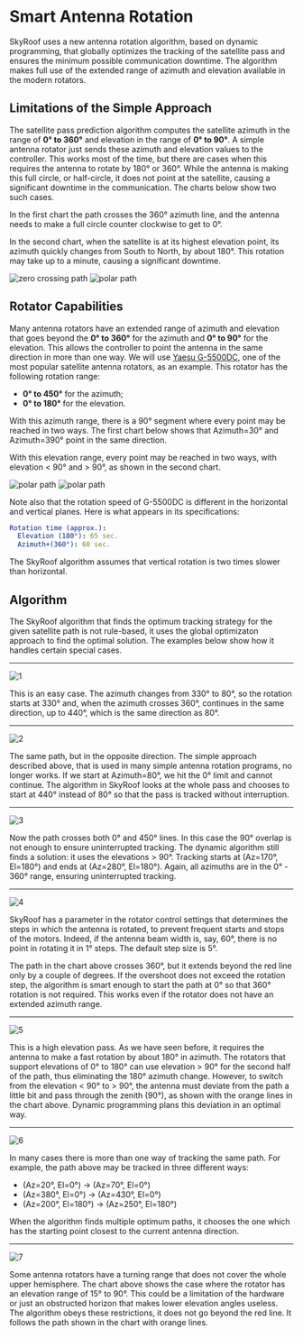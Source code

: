 # Smart Antenna Rotation

SkyRoof uses a new antenna rotation algorithm, based on dynamic programming, that globally optimizes the tracking of the satellite pass and ensures the minimum possible communication downtime. The algorithm makes full use of the extended range of azimuth and elevation available in the modern rotators.

## Limitations of the Simple Approach

The satellite pass prediction algorithm computes the satellite azimuth in the range of __0° to 360°__ and elevation in the range of __0° to 90°__. A simple antenna rotator just sends these azimuth and elevation values to the controller. This works most of the time, but there are cases when this requires the antenna to rotate by 180° or 360°. While the antenna is making this full circle, or half-circle, it does not point at the satellite, causing a significant downtime in the communication. The charts below show two such cases.

In the first chart the path crosses the  360° azimuth line, and the antenna needs to make a full circle counter clockwise to get to 0°.

In the second chart, when the satellite is at its highest elevation point, its azimuth quickly changes from South to North, by about 180°. This rotation may take up to a minute, causing a significant downtime.

![zero crossing path](../images/rotation/zero_crossing_path.png)
![polar path](../images/rotation/polar_path.png)

## Rotator Capabilities

Many antenna rotators have an extended range of azimuth and elevation that goes beyond the __0° to 360°__ for the azimuth and __0° to 90°__ for the elevation. This allows the controller to point the antenna in the same direction in more than one way. We will use
[Yaesu G-5500DC](https://www.yaesu.com/product-detail.aspx?Model=G-5500DC&CatName=Rotators),
one of the most popular satellite antenna rotators, as an example. This rotator has the following rotation range:

- __0° to 450°__ for the azimuth;
- __0° to 180°__ for the elevation.

With this azimuth range, there is a 90° segment where every point may be reached in two ways. The first chart below shows that Azimuth=30° and Azimuth=390° point in the same direction.

With this elevation range, every point may be reached in two ways, with elevation < 90° and > 90°, as shown in the second chart.

![polar path](../images/rotation/spiral.png)
![polar path](../images/rotation/flip.png)

Note also that the rotation speed of G-5500DC is different in the horizontal and vertical planes. Here is what appears in its specifications:

```yaml
Rotation time (approx.): 
  Elevation (180°): 65 sec.
  Azimuth+(360°): 60 sec.
```

The SkyRoof algorithm assumes that vertical rotation is two times slower than horizontal.

## Algorithm

The SkyRoof algorithm that finds the optimum tracking strategy for the given satellite path is not rule-based, it uses the global optimizaton approach to find the optimal solution. The examples below show how it handles certain special cases.

---

![1](../images/rotation/zero_crossing_forward.png)

This is an easy case. The azimuth changes from 330° to 80°, so the rotation starts at 330° and, when the azimuth crosses 360°, continues in the same direction, up to 440°, which is the same direction as 80°.

---

![2](../images/rotation/zero_crossing_backward.png)

The same path, but in the opposite direction. The simple approach described above, that is used in many simple antenna rotation programs, no longer works. If we start at Azimuth=80°, we hit the 0° limit and cannot continue. The algorithm in SkyRoof looks at the whole pass and chooses to start at 440° instead of 80° so that the pass is tracked without interruption.

---

![3](../images/rotation/crossing_both.png)

Now the path crosses both 0° and 450° lines. In this case the 90° overlap is not enough to ensure uninterrupted tracking. The dynamic algorithm still finds a solution: it uses the elevations > 90°. Tracking starts at (Az=170°, El=180°) and ends at (Az=280°, El=180°). Again, all azimuths are in the 0° - 360° range, ensuring uninterrupted tracking.

---

![4](../images/rotation/small_overshoot.png)

SkyRoof has a parameter in the rotator control settings that determines the steps in which the antenna is rotated, to prevent frequent starts and stops of the motors. Indeed, if the antenna beam width is, say, 60°, there is no point in rotating it in 1° steps. The default step size is 5°.

The path in the chart above crosses 360°, but it extends beyond the red line only by a couple of degrees. If the overshoot does not exceed the rotation step, the algorithm is smart enough to start the path at 0° so that 360° rotation is not required. This works even if the rotator does not have an extended azimuth range.

---

![5](../images/rotation/polar_path_flip.png)

This is a high elevation pass. As we have seen before, it requires the antenna to make a fast rotation by about 180° in azimuth. The rotators that support elevations of 0° to 180° can use elevation > 90° for the second half of the path, thus eliminating the 180° azimuth change. However, to switch from the elevation < 90° to > 90°, the antenna must deviate from the path a little bit and pass through the zenith (90°), as shown with the orange lines in the chart above. Dynamic programming plans this deviation in an optimal way.

---

![6](../images/rotation/within_quadrant.png)

In many cases there is more than one way of tracking the same path. For example, the path above may be tracked in three different ways:

- (Az=20°, El=0°) -> (Az=70°, El=0°)
- (Az=380°, El=0°) -> (Az=430°, El=0°)
- (Az=200°, El=180°) -> (Az=250°, El=180°)

When the algorithm finds multiple optimum paths, it chooses the one which has the starting point closest to the current antenna direction.

---

![7](../images/rotation/clip.png)

Some antenna rotators have a turning range that does not cover the whole upper hemisphere. The chart above shows the case where the rotator has an elevation range of 15° to 90°. This could be a limitation of the hardware or just an obstructed horizon that makes lower elevation angles useless. The algorithm obeys these restrictions, it does not go beyond the red line. It follows the path shown in the chart with orange lines.
